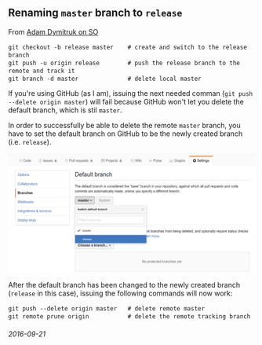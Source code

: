 Renaming `master` branch to `release`
---

From [Adam Dymitruk on SO](http://stackoverflow.com/questions/8762601/how-do-i-rename-my-git-master-branch-to-release)

```
git checkout -b release master    # create and switch to the release branch
git push -u origin release        # push the release branch to the remote and track it
git branch -d master              # delete local master
```

If you're using GitHub (as I am), issuing the next needed comman (`git push --delete origin master`) will
fail because GitHub won't let you delete the default branch, which is stil `master`.

In order to successfully be able to delete the remote `master` branch, you have to set the default
branch on GitHub to be the newly created branch (i.e. `release`).

![GitHub Edit Default Branches Admin Web Page](/img/gh-branches.png)

After the default branch has been changed to the newly created branch (`release` in this case), issuing
the following commands will now work:

```
git push --delete origin master   # delete remote master
git remote prune origin           # delete the remote tracking branch
```

###### 2016-09-21

